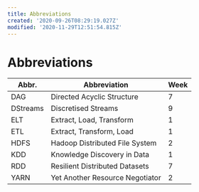 ```yaml
---
title: Abbreviations
created: '2020-09-26T08:29:19.027Z'
modified: '2020-11-29T12:51:54.815Z'
---
```


# Abbreviations
| Abbr. | Abbreviation | Week |
| --- | --- | --- |
| DAG | Directed Acyclic Structure | 7 |
| DStreams | Discretised Streams | 9 | 
| ELT | Extract, Load, Transform | 1 |
| ETL | Extract, Transform, Load | 1 |
| HDFS | Hadoop Distributed File System | 2 |
| KDD | Knowledge Discovery in Data | 1 |
| RDD | Resilient Distributed Datasets | 7 |
| YARN | Yet Another Resource Negotiator | 2 |
